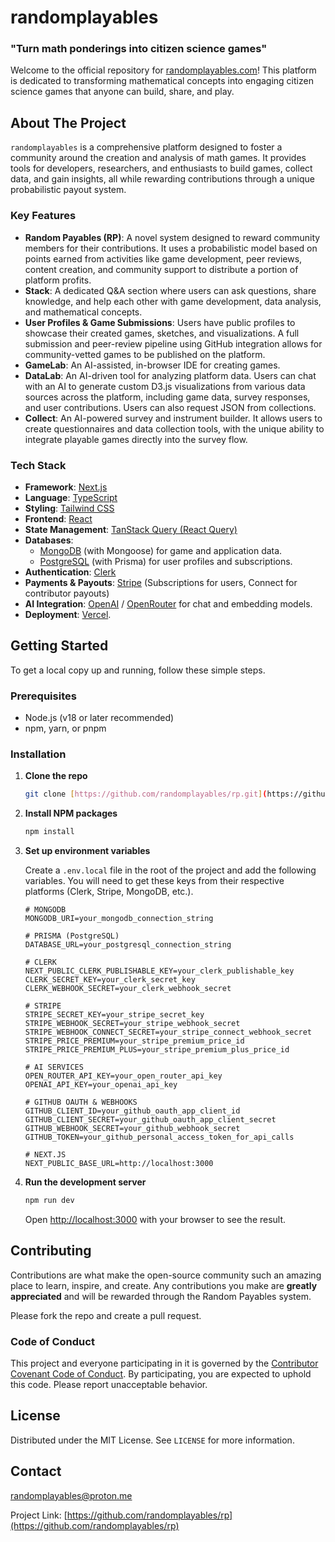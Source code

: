 # randomplayables

### "Turn math ponderings into citizen science games"

Welcome to the official repository for [randomplayables.com](https://www.randomplayables.com)! This platform is dedicated to transforming mathematical concepts into engaging citizen science games that anyone can build, share, and play.

## About The Project

`randomplayables` is a comprehensive platform designed to foster a community around the creation and analysis of math games. It provides tools for developers, researchers, and enthusiasts to build games, collect data, and gain insights, all while rewarding contributions through a unique probabilistic payout system.


### Key Features
* **Random Payables (RP)**: A novel system designed to reward community members for their contributions. It uses a probabilistic model based on points earned from activities like game development, peer reviews, content creation, and community support to distribute a portion of platform profits.
* **Stack**: A dedicated Q&A section where users can ask questions, share knowledge, and help each other with game development, data analysis, and mathematical concepts.
* **User Profiles & Game Submissions**: Users have public profiles to showcase their created games, sketches, and visualizations. A full submission and peer-review pipeline using GitHub integration allows for community-vetted games to be published on the platform.
* **GameLab**: An AI-assisted, in-browser IDE for creating games.
* **DataLab**: An AI-driven tool for analyzing platform data. Users can chat with an AI to generate custom D3.js visualizations from various data sources across the platform, including game data, survey responses, and user contributions. Users can also request JSON from collections.
* **Collect**: An AI-powered survey and instrument builder. It allows users to create questionnaires and data collection tools, with the unique ability to integrate playable games directly into the survey flow.


### Tech Stack

* **Framework**: [Next.js](https://nextjs.org/)
* **Language**: [TypeScript](https://www.typescriptlang.org/)
* **Styling**: [Tailwind CSS](https://tailwindcss.com/)
* **Frontend**: [React](https://reactjs.org/)
* **State Management**: [TanStack Query (React Query)](https://tanstack.com/query/latest)
* **Databases**:
    * [MongoDB](https://www.mongodb.com/) (with Mongoose) for game and application data.
    * [PostgreSQL](https://www.postgresql.org/) (with Prisma) for user profiles and subscriptions.
* **Authentication**: [Clerk](https://clerk.com/)
* **Payments & Payouts**: [Stripe](https://stripe.com/) (Subscriptions for users, Connect for contributor payouts)
* **AI Integration**: [OpenAI](https://openai.com/) / [OpenRouter](https://openrouter.ai/) for chat and embedding models.
* **Deployment**: [Vercel](https://vercel.com/).

## Getting Started

To get a local copy up and running, follow these simple steps.

### Prerequisites

* Node.js (v18 or later recommended)
* npm, yarn, or pnpm

### Installation

1.  **Clone the repo**
    ```sh
    git clone [https://github.com/randomplayables/rp.git](https://github.com/randomplayables/rp.git)
    ```
2.  **Install NPM packages**
    ```sh
    npm install
    ```
3.  **Set up environment variables**

    Create a `.env.local` file in the root of the project and add the following variables. You will need to get these keys from their respective platforms (Clerk, Stripe, MongoDB, etc.).

    ```env
    # MONGODB
    MONGODB_URI=your_mongodb_connection_string

    # PRISMA (PostgreSQL)
    DATABASE_URL=your_postgresql_connection_string

    # CLERK
    NEXT_PUBLIC_CLERK_PUBLISHABLE_KEY=your_clerk_publishable_key
    CLERK_SECRET_KEY=your_clerk_secret_key
    CLERK_WEBHOOK_SECRET=your_clerk_webhook_secret

    # STRIPE
    STRIPE_SECRET_KEY=your_stripe_secret_key
    STRIPE_WEBHOOK_SECRET=your_stripe_webhook_secret
    STRIPE_WEBHOOK_CONNECT_SECRET=your_stripe_connect_webhook_secret
    STRIPE_PRICE_PREMIUM=your_stripe_premium_price_id
    STRIPE_PRICE_PREMIUM_PLUS=your_stripe_premium_plus_price_id

    # AI SERVICES
    OPEN_ROUTER_API_KEY=your_open_router_api_key
    OPENAI_API_KEY=your_openai_api_key

    # GITHUB OAUTH & WEBHOOKS
    GITHUB_CLIENT_ID=your_github_oauth_app_client_id
    GITHUB_CLIENT_SECRET=your_github_oauth_app_client_secret
    GITHUB_WEBHOOK_SECRET=your_github_webhook_secret
    GITHUB_TOKEN=your_github_personal_access_token_for_api_calls

    # NEXT.JS
    NEXT_PUBLIC_BASE_URL=http://localhost:3000
    ```

4.  **Run the development server**
    ```sh
    npm run dev
    ```

    Open [http://localhost:3000](http://localhost:3000) with your browser to see the result.


## Contributing

Contributions are what make the open-source community such an amazing place to learn, inspire, and create. Any contributions you make are **greatly appreciated** and will be rewarded through the Random Payables system.

Please fork the repo and create a pull request.

### Code of Conduct

This project and everyone participating in it is governed by the [Contributor Covenant Code of Conduct](https://www.contributor-covenant.org/version/1/0/0/code-of-conduct/). By participating, you are expected to uphold this code. Please report unacceptable behavior.

## License

Distributed under the MIT License. See `LICENSE` for more information.

## Contact

randomplayables@proton.me

Project Link: [https://github.com/randomplayables/rp](https://github.com/randomplayables/rp)